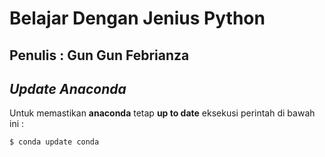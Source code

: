 # Belajar Dengan Jenius Python

## Penulis : Gun Gun Febrianza



## *Update Anaconda*

Untuk memastikan **anaconda** tetap **up to date** eksekusi perintah di bawah ini :

```python
$ conda update conda
```

